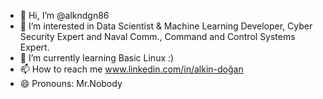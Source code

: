 - 👋 Hi, I’m @alkndgn86
- 👀 I’m interested in Data Scientist & Machine Learning Developer, Cyber Security Expert and Naval Comm., Command and Control Systems Expert.
- 🌱 I’m currently learning Basic Linux :)
- 📫 How to reach me www.linkedin.com/in/alkin-doğan
- 😄 Pronouns: Mr.Nobody 


<!---
alkndgn86/alkndgn86 is a ✨ special ✨ repository because its `README.md` (this file) appears on your GitHub profile.
You can click the Preview link to take a look at your changes.
--->
